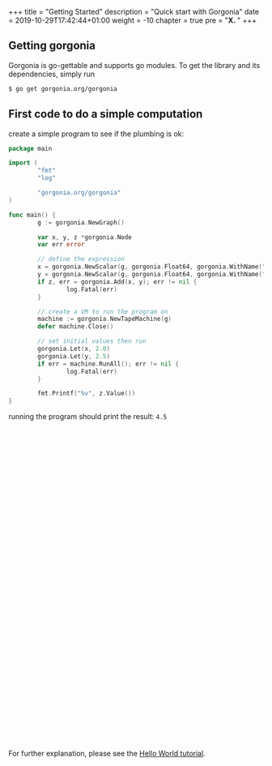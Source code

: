 +++
title = "Getting Started"
description = "Quick start with Gorgonia"
date = 2019-10-29T17:42:44+01:00
weight = -10
chapter = true
pre = "<b>X. </b>"
+++

## Getting gorgonia

Gorgonia is go-gettable and supports go modules.
To get the library and its dependencies, simply run

```bash
$ go get gorgonia.org/gorgonia
```

## First code to do a simple computation

create a simple program to see if the plumbing is ok:

```go
package main

import (
        "fmt"
        "log"

        "gorgonia.org/gorgonia"
)

func main() {
        g := gorgonia.NewGraph()

        var x, y, z *gorgonia.Node
        var err error

        // define the expression
        x = gorgonia.NewScalar(g, gorgonia.Float64, gorgonia.WithName("x"))
        y = gorgonia.NewScalar(g, gorgonia.Float64, gorgonia.WithName("y"))
        if z, err = gorgonia.Add(x, y); err != nil {
                log.Fatal(err)
        }

        // create a VM to run the program on
        machine := gorgonia.NewTapeMachine(g)
        defer machine.Close()

        // set initial values then run
        gorgonia.Let(x, 2.0)
        gorgonia.Let(y, 2.5)
        if err = machine.RunAll(); err != nil {
                log.Fatal(err)
        }

        fmt.Printf("%v", z.Value())
}
```

running the program should print the result: `4.5`

<script src="https://katacoda.com/embed.js"></script>
<div id="katacoda-scenario-1"
         data-katacoda-id="ysaito/courses/gorgonia-tutorials/gorgonia-tutorial-01"
         data-katacoda-color="004d7f"
         style="height: 600px; padding-top: 20px; width:auto;"></div>

For further explanation, please see the [Hello World tutorial](/tutorials/hello-world).

